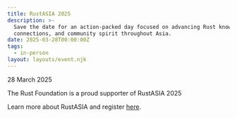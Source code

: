 ```yaml
---
title: RustASIA 2025
description: >-
  Save the date for an action-packed day focused on advancing Rust knowledge,
  connections, and community spirit throughout Asia.
date: 2025-03-28T00:00:00Z
tags:
  - in-person
layout: layouts/event.njk
---
```

28 March 2025

The Rust Foundation is a proud supporter of RustASIA 2025

Learn more about RustASIA and register <a href="https://www.rustasiaconf.com/" target="_blank" rel="noopener">here</a>.